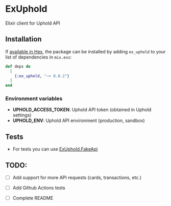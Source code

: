 # ExUphold

Elixir client for Uphold API

## Installation

If [available in Hex](https://hex.pm/docs/publish), the package can be installed
by adding `ex_uphold` to your list of dependencies in `mix.exs`:

```elixir
def deps do
  [
    {:ex_uphold, "~> 0.0.2"}
  ]
end
```

### Environment variables

- **UPHOLD_ACCESS_TOKEN**: Uphold API token (obtained in Uphold settings)
- **UPHOLD_ENV**: Uphold API environment (production, sandbox) 

## Tests
- For tests you can use [ExUphold.FakeApi](lib/ex_uphold/fake_api.ex)

## TODO: 

- [ ] Add support for more API requests (cards, transactions, etc.)

- [ ] Add Github Actions tests

- [ ] Complete README